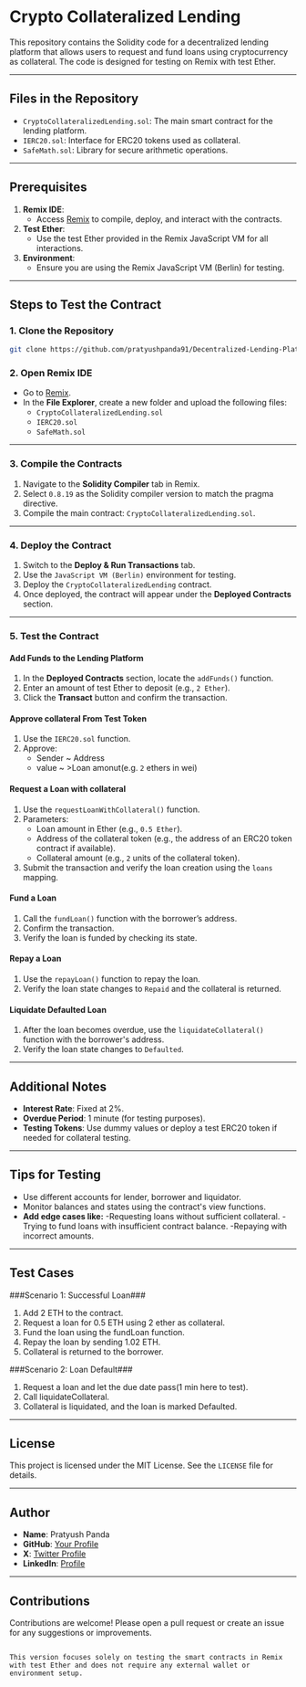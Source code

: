 # Crypto Collateralized Lending

This repository contains the Solidity code for a decentralized lending platform that allows users to request and fund loans using cryptocurrency as collateral. The code is designed for testing on Remix with test Ether.

---

## Files in the Repository

- `CryptoCollateralizedLending.sol`: The main smart contract for the lending platform.
- `IERC20.sol`: Interface for ERC20 tokens used as collateral.
- `SafeMath.sol`: Library for secure arithmetic operations.

---

## Prerequisites

1. **Remix IDE**:
   - Access [Remix](https://remix.ethereum.org/) to compile, deploy, and interact with the contracts.
2. **Test Ether**:
   - Use the test Ether provided in the Remix JavaScript VM for all interactions.
3. **Environment**:
   - Ensure you are using the Remix JavaScript VM (Berlin) for testing.

---

## Steps to Test the Contract

### 1. Clone the Repository
```bash
git clone https://github.com/pratyushpanda91/Decentralized-Lending-Platform.git
```

### 2. Open Remix IDE
- Go to [Remix](https://remix.ethereum.org/).
- In the **File Explorer**, create a new folder and upload the following files:
  - `CryptoCollateralizedLending.sol`
  - `IERC20.sol`
  - `SafeMath.sol`

---

### 3. Compile the Contracts
1. Navigate to the **Solidity Compiler** tab in Remix.
2. Select `0.8.19` as the Solidity compiler version to match the pragma directive.
3. Compile the main contract: `CryptoCollateralizedLending.sol`.

---

### 4. Deploy the Contract
1. Switch to the **Deploy & Run Transactions** tab.
2. Use the `JavaScript VM (Berlin)` environment for testing.
3. Deploy the `CryptoCollateralizedLending` contract.
4. Once deployed, the contract will appear under the **Deployed Contracts** section.

---

### 5. Test the Contract

#### Add Funds to the Lending Platform
1. In the **Deployed Contracts** section, locate the `addFunds()` function.
2. Enter an amount of test Ether to deposit (e.g., `2 Ether`).
3. Click the **Transact** button and confirm the transaction.

#### Approve collateral From Test Token
1. Use the `IERC20.sol` function.
2. Approve:
   - Sender ~ Address
   - value ~ >Loan amonut(e.g. `2` ethers in wei)
#### Request a Loan with collateral
1. Use the `requestLoanWithCollateral()` function.
2. Parameters:
   - Loan amount in Ether (e.g., `0.5 Ether`).
   - Address of the collateral token (e.g., the address of an ERC20 token contract if available).
   - Collateral amount (e.g., `2` units of the collateral token).
3. Submit the transaction and verify the loan creation using the `loans` mapping.

#### Fund a Loan
1. Call the `fundLoan()` function with the borrower’s address.
2. Confirm the transaction.
3. Verify the loan is funded by checking its state.

#### Repay a Loan
1. Use the `repayLoan()` function to repay the loan.
2. Verify the loan state changes to `Repaid` and the collateral is returned.

#### Liquidate Defaulted Loan
1. After the loan becomes overdue, use the `liquidateCollateral()` function with the borrower's address.
2. Verify the loan state changes to `Defaulted`.

---

## Additional Notes

- **Interest Rate**: Fixed at 2%.
- **Overdue Period**: 1 minute (for testing purposes).
- **Testing Tokens**: Use dummy values or deploy a test ERC20 token if needed for collateral testing.

---
## Tips for Testing
- Use different accounts for lender, borrower and liquidator.
- Monitor balances and states using the contract's view functions.
- **Add edge cases like:**
   -Requesting loans without sufficient collateral.
   -Trying to fund loans with insufficient contract balance.
   -Repaying with incorrect amounts.

---
## Test Cases
###Scenario 1: Successful Loan###
1. Add 2 ETH to the contract.
2. Request a loan for 0.5 ETH using 2 ether as collateral.
3. Fund the loan using the fundLoan function.
4. Repay the loan by sending 1.02 ETH.
5. Collateral is returned to the borrower.
   
###Scenario 2: Loan Default###
1. Request a loan and let the due date pass(1 min here to test).
2. Call liquidateCollateral.
3. Collateral is liquidated, and the loan is marked Defaulted.

---
## License

This project is licensed under the MIT License. See the `LICENSE` file for details.

---

## Author

- **Name**: Pratyush Panda
- **GitHub**: [Your Profile](https://github.com/pratyushpanda91)
- **X**: [Twitter Profile](https://x.com/pandapratyush91)
- **LinkedIn**: [Profile](https://www.linkedin.com/in/pratyushpanda91/)

---

## Contributions

Contributions are welcome! Please open a pull request or create an issue for any suggestions or improvements.
```

This version focuses solely on testing the smart contracts in Remix with test Ether and does not require any external wallet or environment setup.
